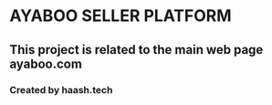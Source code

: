 # AYABOO SELLER PLATFORM

## This project is related to the main web page ayaboo.com

### Created by haash.tech